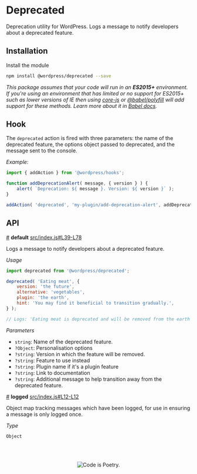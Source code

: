# Deprecated

Deprecation utility for WordPress. Logs a message to notify developers about a deprecated feature.

## Installation

Install the module

```bash
npm install @wordpress/deprecated --save
```

_This package assumes that your code will run in an **ES2015+** environment. If you're using an environment that has limited or no support for ES2015+ such as lower versions of IE then using [core-js](https://github.com/zloirock/core-js) or [@babel/polyfill](https://babeljs.io/docs/en/next/babel-polyfill) will add support for these methods. Learn more about it in [Babel docs](https://babeljs.io/docs/en/next/caveats)._

## Hook

The `deprecated` action is fired with three parameters: the name of the deprecated feature, the options object passed to deprecated, and the message sent to the console.

_Example:_

```js
import { addAction } from '@wordpress/hooks';

function addDeprecationAlert( message, { version } ) {
	alert( `Deprecation: ${ message }. Version: ${ version }` );	
}

addAction( 'deprecated', 'my-plugin/add-deprecation-alert', addDeprecationAlert );
```

## API

<!-- START TOKEN(Autogenerated API docs) -->

<a href="#default">#</a> **default** [src/index.js#L39-L78](src/index.js#L39-L78)

Logs a message to notify developers about a deprecated feature.

_Usage_

```js
import deprecated from '@wordpress/deprecated';

deprecated( 'Eating meat', {
	version: 'the future',
	alternative: 'vegetables',
	plugin: 'the earth',
	hint: 'You may find it beneficial to transition gradually.',
} );

// Logs: 'Eating meat is deprecated and will be removed from the earth in the future. Please use vegetables instead. Note: You may find it beneficial to transition gradually.'
```

_Parameters_

-   `string`: Name of the deprecated feature.
-   `?Object`: Personalisation options
-   `?string`: Version in which the feature will be removed.
-   `?string`: Feature to use instead
-   `?string`: Plugin name if it's a plugin feature
-   `?string`: Link to documentation
-   `?string`: Additional message to help transition away from the deprecated feature.

<a href="#logged">#</a> **logged** [src/index.js#L12-L12](src/index.js#L12-L12)

Object map tracking messages which have been logged, for use in ensuring a
message is only logged once.

_Type_

`Object` 


<!-- END TOKEN(Autogenerated API docs) -->

<br/><br/><p align="center"><img src="https://s.w.org/style/images/codeispoetry.png?1" alt="Code is Poetry." /></p>
